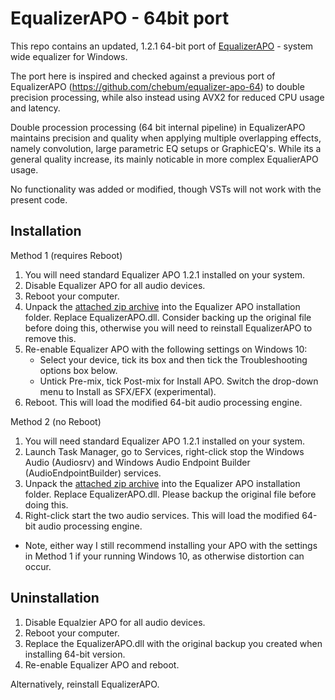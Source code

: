 # EqualizerAPO - 64bit port

This repo contains an updated, 1.2.1 64-bit port of [EqualizerAPO](https://sourceforge.net/p/equalizerapo/) - system wide equalizer for Windows.

The port here is inspired and checked against a previous port of EqualizerAPO (https://github.com/chebum/equalizer-apo-64) to double precision processing, while also instead using AVX2 for reduced CPU usage and latency.

Double procession processing (64 bit internal pipeline) in EqualizerAPO maintains precision and quality when applying multiple overlapping effects, namely convolution, large parametric EQ setups or GraphicEQ's. While its a general quality increase, its mainly noticable in more complex EqualierAPO usage.

No functionality was added or modified, though VSTs will not work with the present code.

## Installation

Method 1 (requires Reboot)
1. You will need standard Equalizer APO 1.2.1 installed on your system.
2. Disable Equalizer APO for all audio devices.
3. Reboot your computer.
4. Unpack the [attached zip archive](https://github.com/TheFireKahuna/equalizerAPO64/releases/) into the Equalizer APO installation folder. Replace EqualizerAPO.dll. Consider backing up the original file before doing this, otherwise you will need to reinstall EqualizerAPO to remove this.
5. Re-enable Equalizer APO with the following settings on Windows 10:
	- Select your device, tick its box and then tick the Troubleshooting options box below.
	- Untick Pre-mix, tick Post-mix for Install APO. Switch the drop-down menu to Install as SFX/EFX (experimental).
6. Reboot. This will load the modified 64-bit audio processing engine.

Method 2 (no Reboot)
1. You will need standard Equalizer APO 1.2.1 installed on your system.
2. Launch Task Manager, go to Services, right-click stop the Windows Audio (Audiosrv) and Windows Audio Endpoint Builder (AudioEndpointBuilder) services.
4. Unpack the [attached zip archive](https://github.com/TheFireKahuna/equalizerAPO64/releases/) into the Equalizer APO installation folder. Replace EqualizerAPO.dll. Please backup the original file before doing this.
5. Right-click start the two audio services. This will load the modified 64-bit audio processing engine.
- Note, either way I still recommend installing your APO with the settings in Method 1 if your running Windows 10, as otherwise distortion can occur.

## Uninstallation

1. Disable Equalzier APO for all audio devices.
2. Reboot your computer.
3. Replace the EqualizerAPO.dll with the original backup you created when installing 64-bit version.
4. Re-enable Equalizer APO and reboot.

Alternatively, reinstall EqualizerAPO.